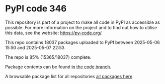 # PyPI code 346

This repository is part of a project to make all code in PyPI as accessible as possible. For more information 
on the project and to find out how to utilise this data, see the website: https://py-code.org/

This repo contains 18037 packages uploaded to PyPI between 
2025-05-06 15:50 and 2025-05-07 22:53.

The repo is 85% (15365/18037) complete.

Package contents can be found [in the code branch](https://github.com/pypi-data/pypi-mirror-346/tree/code/packages).

A browsable package list for all repositories [all packages here](https://py-code.org/repositories/pypi-mirror-346).


